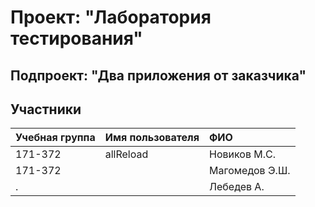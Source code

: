# Проект: "Лаборатория тестирования"
## Подпроект: "Два приложения от заказчика"

## Участники
Учебная группа |	Имя пользователя |	ФИО
:------------- |:-----------------| :------------
171-372        | allReload        | Новиков М.С.
171-372        |                  | Магомедов Э.Ш.
 .             |                  | Лебедев А. 
